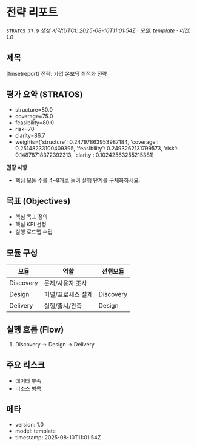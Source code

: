 # 전략 리포트  
`STRATOS 77.9`
*생성 시각(UTC): 2025-08-10T11:01:54Z · 모델: template · 버전: 1.0*

## 제목
[finsetreport] 전략: 가입 온보딩 최적화 전략

## 평가 요약 (STRATOS)
- structure=80.0
- coverage=75.0
- feasibility=80.0
- risk=70
- clarity=86.7
- weights={'structure': 0.24797863953987184, 'coverage': 0.25148233100409395, 'feasibility': 0.2493262131799573, 'risk': 0.14878718372392313, 'clarity': 0.10242563255215381}

**권장 사항**
- 핵심 모듈 수를 4~8개로 늘려 실행 단계를 구체화하세요.

## 목표 (Objectives)
- 핵심 목표 정의
- 핵심 KPI 선정
- 실행 로드맵 수립

## 모듈 구성
| 모듈 | 역할 | 선행모듈 |
|---|---|---|
| Discovery | 문제/사용자 조사 |  |
| Design | 퍼널/프로세스 설계 | Discovery |
| Delivery | 실행/출시/관측 | Design |

## 실행 흐름 (Flow)
1. Discovery → Design → Delivery

## 주요 리스크
- 데이터 부족
- 리소스 병목

## 메타
- version: 1.0
- model: template
- timestamp: 2025-08-10T11:01:54Z
